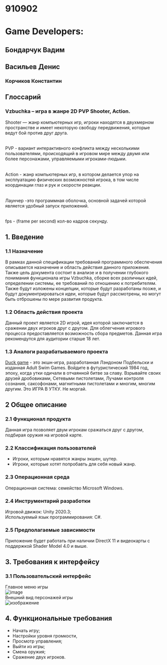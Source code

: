 # 910902
# Game Developers:

## Бондарчук Вадим
## Васильев Денис
### Корчиков Константин
## Глоссарий
### Vzbuchka – игра в жанре 2D PVP Shooter, Action.
 Shooter — жанр компьютерных игр, игроки находятся в двухмерном пространстве и имеет некоторую свободу передвижения, которые ведут бой против друг друга. 
 ######
 PVP - вариант интерактивного конфликта между несколькими пользователями, происходящий в игровом мире между двумя или более персонажами, управляемыми игроками-людьми.
  ######
 Action - жанр компьютерных игр, в котором делается упор на эксплуатацию физических возможностей игрока, в том числе координации глаз и рук и скорости реакции.
  ######
 Лаунчер -это программная оболочка, основной задачей которой является удобный запуск приложений.
  ######
 fps - (frame per second) кол-во кадров секунду.
## 1. Введение
### 1.1 Назначение
В рамках данной спецификации требований программного обеспечения описывается назначение и область действия данного приложения. Также цель документа состоит в анализе и в получении глубокого понимания функционала игры Vzbuchka, сборке всех различных идей, определении системы, ее требований по отношению к потребителям. Также будут изложены концепции, которые будут разработаны позже, и будут документрироваться идеи, которые будут рассмотрены, но могут быть отброшены по мере развития продукта.
### 1.2 Область действия проекта
Данный проект является 2D игрой, идея которой заключается в сражении двух игроков друг с другом. Для облегчения игрового процесса предоставляется возможность сбора предметов. Данная игра рекомендутся для аудитории старше 18 лет.
### 1.3 Аналоги разрабатываемого проекта
[Duck game](https://store.steampowered.com/app/312530/Duck_Game/) - это экшн-игра, разработанная Лэндоном Подбельски и изданная Adult Swim Games. Войдите в футуристический 1984 год, эпоху, когда утки одичали в отчаянной битве за славу. Взрывайте своих друзей дробовиками, Сетевыми пистолетами, Лучами контроля сознания, саксофонами, магнитными пистолетами и многим, многим другим. Это ИГРА В УТКУ. Не моргай.
## 2 Общее описание
### 2.1 Функционал продукта
Данная игра позволяет двум игрокам сражаться друг с другом, подбирая оружия на игровой карте.
### 2.2 Классификация пользователей
 - Игроки, которым нравятся жанры экшен, шутер.
 - Игроки, которые хотят попробавть для себя новый жанр.
### 2.3 Операционная среда
Операционная система: семейство Microsoft Windows.
### 2.4 Инструментарий разработки
Игровой движок: Unity 2020.3;  
Используемый язык программирования: C#.
### 2.5 Предполагаемые зависимости
Приложение будет работать при наличии DirectX 11 и видеокарты с поддержкой Shader Model 4.0 и выше.
## 3. Требования к интерфейсу
### 3.1 Пользовательский интерфейс
Главное меню игры  
![image](https://user-images.githubusercontent.com/83085936/151652798-89aa02a1-1432-42ac-80e6-e272e5be3bcb.png)  
Внешний вид персонажей игры  
![изображение](https://user-images.githubusercontent.com/95035718/151653716-9d5509cf-bca0-404b-a6c2-2cd62f9a1778.png)

## 4. Функциональные требования
- Начать игру;
- Настройки уровня громкости, 
- Просмотр управления;
- Выйти из игры;
- Смена оружия;
- Сражение двух игроков.







